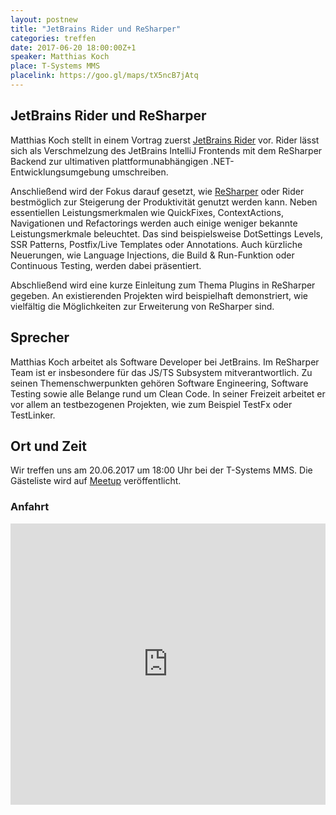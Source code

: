 ```yaml
---
layout: postnew
title: "JetBrains Rider und ReSharper"
categories: treffen
date: 2017-06-20 18:00:00Z+1
speaker: Matthias Koch
place: T-Systems MMS
placelink: https://goo.gl/maps/tX5ncB7jAtq
---
```


## JetBrains Rider und ReSharper

Matthias Koch stellt in einem Vortrag zuerst [JetBrains Rider](https://www.jetbrains.com/rider/) vor. Rider lässt sich als Verschmelzung des JetBrains IntelliJ Frontends mit dem ReSharper Backend zur ultimativen plattformunabhängigen .NET-Entwicklungsumgebung umschreiben.

Anschließend wird der Fokus darauf gesetzt, wie [ReSharper](https://www.jetbrains.com/resharper/) oder Rider bestmöglich zur Steigerung der Produktivität genutzt werden kann. Neben essentiellen Leistungsmerkmalen wie QuickFixes, ContextActions, Navigationen und Refactorings werden auch einige weniger bekannte Leistungsmerkmale beleuchtet. Das sind beispielsweise DotSettings Levels, SSR Patterns, Postfix/Live Templates oder Annotations. Auch kürzliche Neuerungen, wie Language Injections, die Build & Run-Funktion oder Continuous Testing, werden dabei präsentiert.

Abschließend wird eine kurze Einleitung zum Thema Plugins in ReSharper gegeben. An existierenden Projekten wird beispielhaft demonstriert, wie vielfältig die Möglichkeiten zur Erweiterung von ReSharper sind.

## Sprecher 
Matthias Koch arbeitet als Software Developer bei JetBrains. Im ReSharper Team ist er insbesondere für das JS/TS Subsystem mitverantwortlich. Zu seinen Themenschwerpunkten gehören Software Engineering, Software Testing sowie alle Belange rund um Clean Code. In seiner Freizeit arbeitet er vor allem an testbezogenen Projekten, wie zum Beispiel TestFx oder TestLinker.

## Ort und Zeit
Wir treffen uns am 20.06.2017 um 18:00 Uhr bei der T-Systems MMS. Die Gästeliste wird auf [Meetup](https://www.meetup.com/de-DE/NET-User-Group-Dresden/) veröffentlicht.

### Anfahrt
<iframe src="https://www.google.com/maps/embed?pb=!1m18!1m12!1m3!1d2506.4089465111338!2d13.723632315754358!3d51.08245997956753!2m3!1f0!2f0!3f0!3m2!1i1024!2i768!4f13.1!3m3!1m2!1s0x4709cf009b4093af%3A0x79ed448bebc44b75!2sT-Systems+Multimedia+Solutions+GmbH!5e0!3m2!1sde!2sde!4v1493235007863" width="100%" height="450" frameborder="0" style="border:0" allowfullscreen></iframe>

